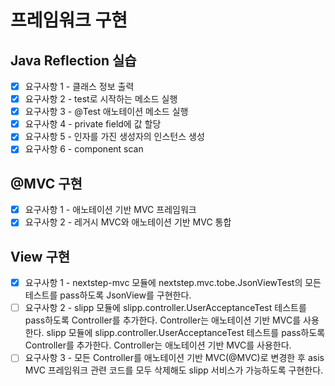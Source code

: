# 프레임워크 구현

## Java Reflection 실습

- [x] 요구사항 1 - 클래스 정보 출력
- [x] 요구사항 2 - test로 시작하는 메소드 실행
- [x] 요구사항 3 - @Test 애노테이션 메소드 실행
- [x] 요구사항 4 - private field에 값 할당
- [x] 요구사항 5 - 인자를 가진 생성자의 인스턴스 생성
- [x] 요구사항 6 - component scan

## @MVC 구현

- [x] 요구사항 1 - 애노테이션 기반 MVC 프레임워크
- [x] 요구사항 2 - 레거시 MVC와 애노테이션 기반 MVC 통합

## View 구현

- [x] 요구사항 1 - nextstep-mvc 모듈에 nextstep.mvc.tobe.JsonViewTest의 모든 테스트를 pass하도록 JsonView를 구현한다.
- [ ] 요구사항 2 - slipp 모듈에 slipp.controller.UserAcceptanceTest 테스트를 pass하도록 Controller를 추가한다. Controller는 애노테이션 기반 MVC를 사용한다. slipp 모듈에 slipp.controller.UserAcceptanceTest 테스트를 pass하도록 Controller를 추가한다. Controller는 애노테이션 기반 MVC를 사용한다.
- [ ] 요구사항 3 - 모든 Controller를 애노테이션 기반 MVC(@MVC)로 변경한 후 asis MVC 프레임워크 관련 코드를 모두 삭제해도 slipp 서비스가 가능하도록 구현한다.